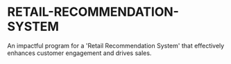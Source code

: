 # RETAIL-RECOMMENDATION-SYSTEM
An impactful program for a 'Retail Recommendation System' that effectively enhances customer engagement and drives sales.
